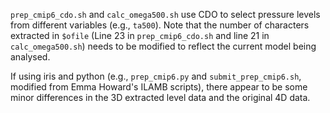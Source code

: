 `prep_cmip6_cdo.sh` and `calc_omega500.sh` use CDO to select pressure levels from different variables (e.g., `ta500`). Note that the number of characters extracted in `$ofile` (Line 23 in `prep_cmip6_cdo.sh` and line 21 in `calc_omega500.sh`) needs to be modified to reflect the current model being analysed.

If using iris and python (e.g., `prep_cmip6.py` and `submit_prep_cmip6.sh`, modified from Emma Howard's ILAMB scripts), there appear to be some minor differences in the 3D extracted level data and the original 4D data.